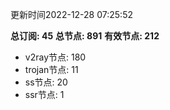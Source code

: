 更新时间2022-12-28 07:25:52

**总订阅: 45**
**总节点: 891**
**有效节点: 212**
- v2ray节点: 180
- trojan节点: 11
- ss节点: 20
- ssr节点: 1
